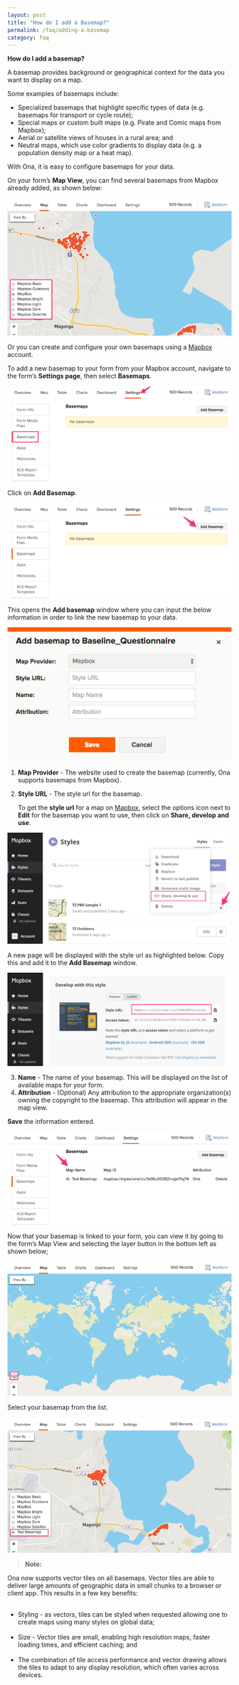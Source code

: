 ```yaml
---
layout: post
title: "How do I add a Basemap?"
permalink: /faq/adding-a-basemap
category: faq
---
```


**How do I add a basemap?**

A basemap provides background or geographical context for the data you want to display on a map.  

Some examples of basemaps include: 
  * Specialized basemaps that highlight specific types of data (e.g. basemaps for transport or cycle route);
  * Special maps or custom built maps (e.g. Pirate and Comic maps from Mapbox);
  * Aerial or satellite views of houses in a rural area; and
  * Neutral maps, which use color gradients to display data (e.g. a population density map or a heat map).

With Ona, it is easy to configure basemaps for your data.

On your form’s **Map View**, you can find several basemaps from Mapbox already added, as shown below:

 ![](/content/screenshots/faq/faq-basemap-1.png)
 
Or you can create and configure your own basemaps using a [Mapbox](https://www.mapbox.com/) account. 

To add a new basemap to your form from your Mapbox account, navigate to the form’s **Settings page**, then select **Basemaps**.

 ![](/content/screenshots/faq/faq-basemap-2.png)

Click on **Add Basemap**.

![](/content/screenshots/faq/faq-basemap-3.png)
  
This opens the **Add basemap** window where you can input the below information in order to link the new basemap to your data. 

  ![](/content/screenshots/faq/faq-basemap-4.png)
  
  1. **Map Provider** - The website used to create the basemap (currently, Ona supports basemaps from Mapbox).
  2. **Style URL** - The style url for the basemap.

     To get the **style url** for a map on [Mapbox](https://www.mapbox.com/), select the options icon next to **Edit** for the basemap you want to use, then click on **Share, develop and use**.

   ![](/content/screenshots/faq/faq-basemap-5.png)
   
A new page will be displayed with the style url as highlighted below. Copy this and add it to the **Add Basemap** window.

   ![](/content/screenshots/faq/faq-basemap-6.png)
   
  3. **Name** - The name of your basemap. This will be displayed on the list of available maps for your form.
  4. **Attribution** - (Optional) Any attribution to the appropriate organization(s) owning the copyright to the basemap. This attribution will appear in the map view. 

**Save** the information entered.

  ![](/content/screenshots/faq/faq-basemap-7.png)
  
Now that your basemap is linked to your form, you can view it by going to the form’s Map View and selecting the layer button in the bottom left as shown below;

  ![](/content/screenshots/faq/faq-basemap-9.png)
  
Select your basemap from the list.

  ![](/content/screenshots/faq/faq-basemap-10.png)
 

>**Note:**<br/>
>
Ona now supports vector tiles on all basemaps. Vector tiles are able to deliver large amounts of geographic data in small chunks to a browser or client app. This results in a few key benefits:
<br><br>
   * Styling - as vectors, tiles can be styled when requested allowing one to create maps using many styles on global data;
<br><br>
   * Size - Vector tiles are small, enabling high resolution maps, faster loading times, and efficient caching; and
<br><br>
   * The combination of tile access performance and vector drawing allows the tiles to adapt to any display resolution, which often varies across devices.

